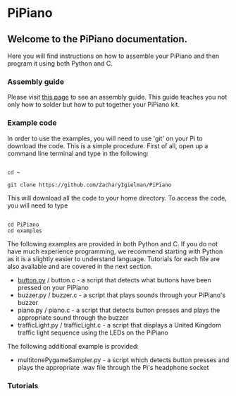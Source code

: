 # PiPiano
## Welcome to the PiPiano documentation.
Here you will find instructions on how to assemble your PiPiano and then program it using both Python and C.

### Assembly guide
Please visit [this page](assembling.md) to see an assembly guide.
This guide teaches you not only how to solder but how to put together your PiPiano kit.

### Example code
In order to use the examples, you will need to use 'git' on your Pi to download the code.
This is a simple procedure. First of all, open up a command line terminal and type in the following:

```

cd ~

git clone https://github.com/ZacharyIgielman/PiPiano

```
This will download all the code to your home directory.
To access the code, you will need to type
```

cd PiPiano
cd examples

```

The following examples are provided in both Python and C. If you do not have much experience
programming, we recommend starting with Python as it is a slightly easier to understand
language. Tutorials for each file are also available and are covered in the next section.

* [button.py](examples/button.py) / button.c - a script that detects what buttons have been pressed on your PiPiano
* buzzer.py / buzzer.c - a script that plays sounds through your PiPiano's buzzer
* piano.py / piano.c - a script that detects button presses and plays the appropriate sound through the buzzer
* trafficLight.py / trafficLight.c - a script that displays a United Kingdom traffic light sequence using the LEDs on the PiPiano 

The following additional example is provided:

* multitonePygameSampler.py - a script which detects button presses and plays the appropriate .wav file through the Pi's headphone socket

### Tutorials

